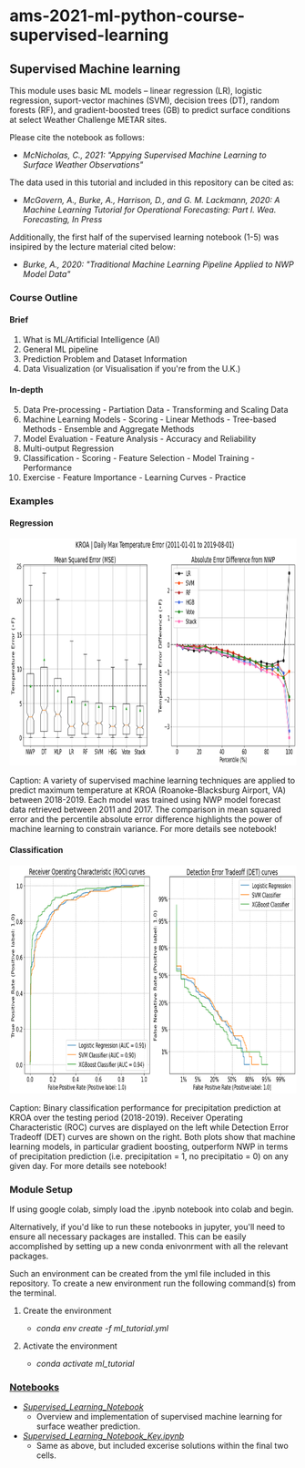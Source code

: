 # ams-2021-ml-python-course-supervised-learning

## Supervised Machine learning 

This module uses basic ML models – linear regression (LR), logistic regression, suport-vector machines (SVM), decision trees (DT), random forests (RF), and gradient-boosted trees (GB) to predict surface conditions at select Weather Challenge METAR sites.

Please cite the notebook as follows:
 - *McNicholas, C., 2021: "Appying Supervised Machine Learning to Surface Weather Observations"*


The data used in this tutorial and included in this repository can be cited as:
 - *McGovern, A., Burke, A., Harrison, D., and G. M. Lackmann, 2020: A Machine Learning Tutorial for Operational Forecasting: Part I. Wea. Forecasting, In Press*

Additionally, the first half of the supervised learning notebook (1-5) was insipired by the lecture material cited below:
 - *Burke, A., 2020: "Traditional Machine Learning Pipeline Applied to NWP Model Data"*

### Course Outline

#### Brief
  1. What is ML/Artificial Intelligence (AI)
  2. General ML pipeline
  3. Prediction Problem and Dataset Information
  4. Data Visualization (or Visualisation if you're from the U.K.)

#### In-depth 
  5. Data Pre-processing
    - Partiation Data
    - Transforming and Scaling Data
  6. Machine Learning Models
    - Scoring
    - Linear Methods
    - Tree-based Methods
    - Ensemble and Aggregate Methods
  7. Model Evaluation
    - Feature Analysis
    - Accuracy and Reliability 
  8. Multi-output Regression
  9. Classification
    - Scoring
    - Feature Selection
    - Model Training
    - Performance
  10. Exercise
    - Feature Importance
    - Learning Curves
    - Practice

### Examples 

#### Regression
<img width="1600" height="400" src="Figures/Figure3.png">

Caption: A variety of supervised machine learning techniques are applied to predict maximum temperature at KROA (Roanoke-Blacksburg Airport, VA) between 2018-2019.
Each model was trained using NWP model forecast data retrieved between 2011 and 2017. The comparison in mean squared error and the percentile absolute error difference highlights the power of machine learning to constrain variance. For more details see notebook!

#### Classification
<img width="1600" height="400" src="Figures/Figure7.png">

Caption: Binary classification performance for precipitation prediction at KROA over the testing period (2018-2019). Receiver Operating Characteristic (ROC) curves are displayed on the left while Detection Error Tradeoff (DET) curves are shown on the right. Both plots show that machine learning models, in particular gradient boosting, outperform NWP in terms of precipitation prediction (i.e. precipitation = 1, no precipitatio = 0) on any given day. For more details see notebook! 

### Module Setup

If using google colab, simply load the .ipynb notebook into colab and begin. 

Alternatively, if you'd like to run these notebooks in jupyter, you'll need to ensure all necessary packages are installed.
This can be easily accomplished by setting up a new conda enivonrment with all the relevant packages.

Such an environment can be created from the yml file included in this repository. To create a new environment run the following command(s) from the terminal.

1) Create the environment
   - *conda env create -f ml_tutorial.yml*

2) Activate the environment
   - *conda activate ml_tutorial*
  
### [Notebooks](https://nbviewer.jupyter.org/github/cmac994/ams-2021-ml-python-course-supervised-learning/tree/master/notebooks/)

- [*Supervised_Learning_Notebook*](https://nbviewer.jupyter.org/github/cmac994/ams-2021-ml-python-course-supervised-learning/blob/master/notebooks/Supervised_Learning_Notebook.ipynb)
  - Overview and implementation of supervised machine learning for surface weather prediction.
- [*Supervised_Learning_Notebook_Key.ipynb*](https://nbviewer.jupyter.org/github/cmac994/ams-2021-ml-python-course-supervised-learning/blob/master/notebooks/Supervised_Learning_Notebook_Key.ipynb)
  - Same as above, but included excerise solutions within the final two cells.

